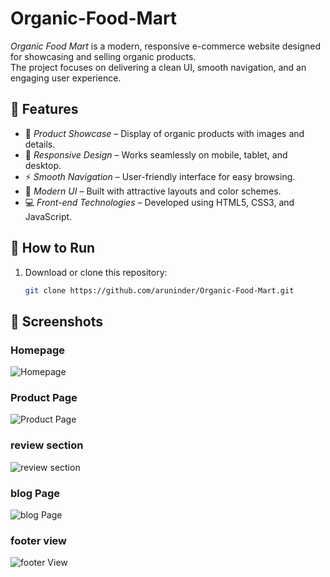 # Organic-Food-Mart

*Organic Food Mart* is a modern, responsive e-commerce website designed for showcasing and selling organic products.  
The project focuses on delivering a clean UI, smooth navigation, and an engaging user experience.

## 📌 Features
- 🛒 *Product Showcase* – Display of organic products with images and details.
- 📱 *Responsive Design* – Works seamlessly on mobile, tablet, and desktop.
- ⚡ *Smooth Navigation* – User-friendly interface for easy browsing.
- 🎨 *Modern UI* – Built with attractive layouts and color schemes.
- 💻 *Front-end Technologies* – Developed using HTML5, CSS3, and JavaScript.

## 🚀 How to Run
1. Download or clone this repository:
   ```bash
   git clone https://github.com/aruninder/Organic-Food-Mart.git

## 📸 Screenshots

### Homepage
![Homepage](https://github.com/aruninder/Organic-Food-Mart/blob/main/food%20mart%20screenshot/Screenshot%20(34).png?raw=true)

### Product Page
![Product Page](https://github.com/aruninder/Organic-Food-Mart/blob/main/food%20mart%20screenshot/Screenshot%20(38).png?raw=true)

### review section
![review section](https://github.com/aruninder/Organic-Food-Mart/blob/main/food%20mart%20screenshot/Screenshot%20(40).png?raw=true)

### blog Page
![blog Page](https://github.com/aruninder/Organic-Food-Mart/blob/main/food%20mart%20screenshot/Screenshot%20(41).png?raw=true)

### footer view
![footer View]()
